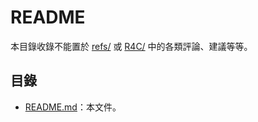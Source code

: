 # README

本目錄收錄不能置於 [refs/](../refs) 或 [R4C/](../R4C) 中的各類評論、建議等等。

## 目錄

* [README.md](README.md)：本文件。
